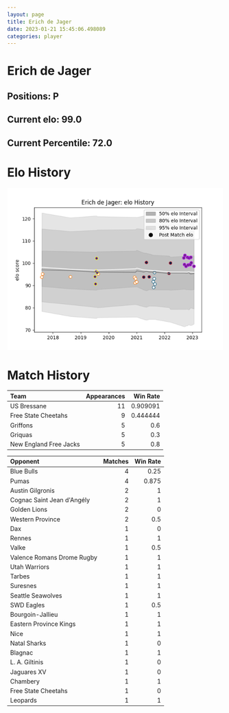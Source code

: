```yaml
---  
layout: page  
title: Erich de Jager  
date: 2023-01-21 15:45:06.498089  
categories: player  
---
```

# Erich de Jager

## Positions: P

## Current elo: 99.0

## Current Percentile: 72.0

# Elo History


![elo history](history_ErichdeJager.png)
# Match History


| Team                   |   Appearances |   Win Rate |
|:-----------------------|--------------:|-----------:|
| US Bressane            |            11 |   0.909091 |
| Free State Cheetahs    |             9 |   0.444444 |
| Griffons               |             5 |   0.6      |
| Griquas                |             5 |   0.3      |
| New England Free Jacks |             5 |   0.8      |

| Opponent                   |   Matches |   Win Rate |
|:---------------------------|----------:|-----------:|
| Blue Bulls                 |         4 |      0.25  |
| Pumas                      |         4 |      0.875 |
| Austin Gilgronis           |         2 |      1     |
| Cognac Saint Jean d'Angély |         2 |      1     |
| Golden Lions               |         2 |      0     |
| Western Province           |         2 |      0.5   |
| Dax                        |         1 |      0     |
| Rennes                     |         1 |      1     |
| Valke                      |         1 |      0.5   |
| Valence Romans Drome Rugby |         1 |      1     |
| Utah Warriors              |         1 |      1     |
| Tarbes                     |         1 |      1     |
| Suresnes                   |         1 |      1     |
| Seattle Seawolves          |         1 |      1     |
| SWD Eagles                 |         1 |      0.5   |
| Bourgoin-Jallieu           |         1 |      1     |
| Eastern Province Kings     |         1 |      1     |
| Nice                       |         1 |      1     |
| Natal Sharks               |         1 |      0     |
| Blagnac                    |         1 |      1     |
| L. A. Giltinis             |         1 |      0     |
| Jaguares XV                |         1 |      0     |
| Chambery                   |         1 |      1     |
| Free State Cheetahs        |         1 |      0     |
| Leopards                   |         1 |      1     |